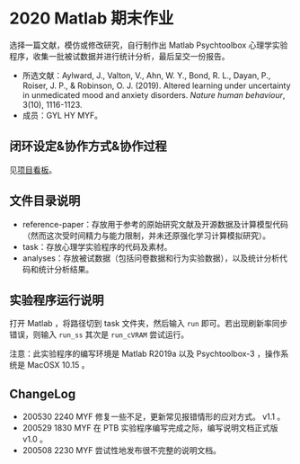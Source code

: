 # 2020 Matlab 期末作业

选择一篇文献，模仿或修改研究，自行制作出 Matlab Psychtoolbox 心理学实验程序，收集一批被试数据并进行统计分析，最后呈交一份报告。

* 所选文献：Aylward, J., Valton, V., Ahn, W. Y., Bond, R. L., Dayan, P., Roiser, J. P., & Robinson, O. J. (2019). Altered learning under uncertainty in unmedicated mood and anxiety disorders. *Nature human behaviour*, 3(10), 1116-1123.
* 成员：GYL HY MYF。

## 闭环设定&协作方式&协作过程

见[项目看板](https://github.com/MYF2000/matlab-final-homework/projects/2)。

## 文件目录说明

* reference-paper：存放用于参考的原始研究文献及开源数据及计算模型代码（然而这次受时间精力与能力限制，并未还原强化学习计算模拟研究）。
* task：存放心理学实验程序的代码及素材。
* analyses：存放被试数据（包括问卷数据和行为实验数据），以及统计分析代码和统计分析结果。

## 实验程序运行说明

打开 Matlab ，将路径切到 task 文件夹，然后输入 `run` 即可。若出现刷新率同步错误，则输入 `run_ss` 其次是 `run_cVRAM` 尝试运行。

注意：此实验程序的编写环境是 Matlab R2019a 以及 Psychtoolbox-3 ，操作系统是 MacOSX 10.15 。

## ChangeLog

* 200530 2240 MYF 修复一些不足，更新常见报错情形的应对方式。 v1.1 。
* 200529 1830 MYF 在 PTB 实验程序编写完成之际，编写说明文档正式版 v1.0 。
* 200508 2230 MYF 尝试性地发布很不完整的说明文档。
